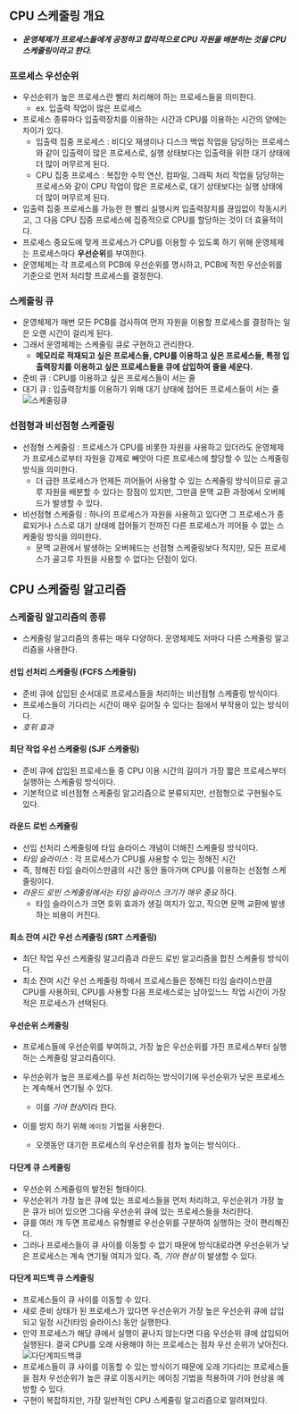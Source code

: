 ## CPU 스케줄링 개요

- **_운영체제가 프로세스들에게 공정하고 합리적으로 CPU 자원을 배분하는 것을 CPU 스케줄링이라고 한다._**

### 프로세스 우선순위

- 우선순위가 높은 프로세스란 빨리 처리해야 하는 프로세스들을 의미한다.
  - ex. 입출력 작업이 많은 프로세스
- 프로세스 종류마다 입출력장치를 이용하는 시간과 CPU를 이용하는 시간의 양에는 차이가 있다.
  - 입출력 집중 프로세스 : 비디오 재생이나 디스크 백업 작업을 담당하는 프로세스와 같이 입출력이 많은 프로세스로, 실행 상태보다는 입출력을 위한 대기 상태에 더 많이 머무르게 된다.
  - CPU 집중 프로세스 : 복잡한 수학 연산, 컴파일, 그래픽 처리 작업을 담당하는 프로세스와 같이 CPU 작업이 많은 프로세스로, 대기 상태보다는 실행 상태에 더 많이 머무르게 된다.
- 입출력 집중 프로세스를 가능한 한 빨리 실행시켜 입출력장치를 끊임없이 작동시키고, 그 다음 CPU 집중 프로세스에 집중적으로 CPU를 할당하는 것이 더 효율적이다.
- 프로세스 중요도에 맞게 프로세스가 CPU를 이용할 수 있도록 하기 위해 운영체제는 프로세스마다 **우선순위**를 부여한다.
- 운영체제는 각 프로세스의 PCB에 우선순위를 명시하고, PCB에 적힌 우선순위를 기준으로 먼저 처리할 프로세스를 결정한다.

### 스케줄링 큐

- 운영체제가 매번 모든 PCB를 검사하여 먼저 자원을 이용할 프로세스를 결정하는 일은 오랜 시간이 걸리게 된다.
- 그래서 운영체제는 스케줄링 큐로 구현하고 관리한다.
  - **메모리로 적재되고 싶은 프로세스들, CPU를 이용하고 싶은 프로세스들, 특정 입출력장치를 이용하고 싶은 프로세스들을 큐에 삽입하여 줄을 세운다.**
- 준비 큐 : CPU를 이용하고 싶은 프로세스들이 서는 줄
- 대기 큐 : 입출력장치를 이용하기 위해 대기 상태에 접어든 프로세스들이 서는 줄
  ![스케줄링큐](https://github.com/zhwltlr/CS-Study/assets/100506719/bb37af4d-2912-426c-b92e-48621261cde0)

### 선점형과 비선점형 스케줄링

- 선점형 스케줄링 : 프로세스가 CPU를 비롯한 자원을 사용하고 있더라도 운영체제가 프로세스로부터 자원을 강제로 빼앗아 다른 프로세스에 할당할 수 있는 스케줄링 방식을 의미한다.
  - 더 급한 프로세스가 언제든 끼어들어 사용할 수 있는 스케줄링 방식이므로 골고루 자원을 배분할 수 있다는 장점이 있지만, 그만큼 문맥 교환 과정에서 오버헤드가 발생할 수 있다.
- 비선점형 스케줄링 : 하나의 프로세스가 자원을 사용하고 있다면 그 프로세스가 종료되거나 스스로 대기 상태에 접어들기 전까진 다른 프로세스가 끼어들 수 없는 스케줄링 방식을 의미한다.
  - 문맥 교환에서 발생하는 오버헤드는 선점형 스케줄링보다 적지만, 모든 프로세스가 골고루 자원을 사용할 수 없다는 단점이 있다.

## CPU 스케줄링 알고리즘

### 스케줄링 알고리즘의 종류

- 스케줄링 알고리즘의 종류는 매우 다양하다. 운영체제도 저마다 다른 스케줄링 알고리즘을 사용한다.

#### 선입 선처리 스케줄링 (FCFS 스케줄링)

- 준비 큐에 삽입된 순서대로 프로세스들을 처리하는 비선점형 스케줄링 방식이다.
- 프로세스들이 기다리는 시간이 매우 길어질 수 있다는 점에서 부작용이 있는 방식이다.
- _호위 효과_

#### 최단 작업 우선 스케줄링 (SJF 스케줄링)

- 준비 큐에 삽입된 프로세스들 중 CPU 이용 시간의 길이가 가장 짧은 프로세스부터 실행하는 스케줄링 방식이다.
- 기본적으로 비선점형 스케줄링 알고리즘으로 분류되지만, 선점형으로 구현될수도 있다.

#### 라운드 로빈 스케줄링

- 선입 선처리 스케줄링에 타임 슬라이스 개념이 더해진 스케줄링 방식이다.
- _타임 슬라이스_ : 각 프로세스가 CPU를 사용할 수 있는 정해진 시간
- 즉, 정해진 타임 슬라이스만큼의 시간 동안 돌아가며 CPU를 이용하는 선점형 스케줄링이다.
- _라운드 로빈 스케줄링에서는 타임 슬라이스 크기가 매우 중요_ 하다.
  - 타임 슬라이스가 크면 호위 효과가 생길 여지가 있고, 작으면 문맥 교환에 발생하는 비용이 커진다.

#### 최소 잔여 시간 우선 스케줄링 (SRT 스케줄링)

- 최단 작업 우선 스케줄링 알고리즘과 라운드 로빈 알고리즘을 합친 스케줄링 방식이다.
- 최소 잔여 시간 우선 스케줄링 하에서 프로세스들은 정해진 타임 슬라이스만큼 CPU를 사용하되, CPU를 사용할 다음 프로세스로는 남아있느느 작업 시간이 가장 적은 프로세스가 선택된다.

#### 우선순위 스케줄링

- 프로세스들에 우선순위를 부여하고, 가장 높은 우선순위를 가진 프로세스부터 실행하는 스케줄링 알고리즘이다.
- 우선순위가 높은 프로세스를 우선 처리하는 방식이기에 우선순위가 낮은 프로세스는 계속해서 연기될 수 있다.

  - 이를 *기아 현상*이라 한다.

- 이를 방지 하기 위해 `에이징` 기법을 사용한다.
  - 오랫동안 대기한 프로세스의 우선순위를 점차 높이는 방식이다..

#### 다단계 큐 스케줄링

- 우선순위 스케줄링의 발전된 형태이다.
- 우선순위가 가장 높은 큐에 있는 프로세스들을 먼저 처리하고, 우선순위가 가장 높은 큐가 비어 있으면 그다음 우선순위 큐에 있는 프로세스들을 처리한다.
- 큐를 여러 개 두면 프로세스 유형별로 우선순위를 구분하여 실행하는 것이 편리해진다.
- 그러나 프로세스들이 큐 사이를 이동할 수 없기 때문에 방식대로라면 우선순위가 낮은 프로세스는 계속 연기될 여지가 있다. 즉, _기아 현상_ 이 발생할 수 있다.

#### 다단계 피드백 큐 스케줄링

- 프로세스들이 큐 사이를 이동할 수 있다.
- 새로 준비 상태가 된 프로세스가 있다면 우선순위가 가장 높은 우선순위 큐에 삽입되고 일정 시간(타임 슬라이스) 동안 실행한다.
- 만약 프로세스가 해당 큐에서 실행이 끝나지 않는다면 다음 우선순위 큐에 삽입되어 실행된다. 결국 CPU를 오래 사용해야 하는 프로세스는 점차 우선 순위가 낮아진다.
  ![다단계피드백큐](https://github.com/zhwltlr/CS-Study/assets/100506719/dbdb5105-b15f-4d7a-b72a-4f5b598083de)
- 프로세스들이 큐 사이를 이동할 수 있는 방식이기 때문에 오래 기다리는 프로세스들을 점차 우선순위가 높은 큐로 이동시키는 에이징 기법을 적용하여 기아 현상을 예방할 수 있다.
- 구현이 복잡하지만, 가장 일반적인 CPU 스케줄링 알고리즘으로 알려져있다.
